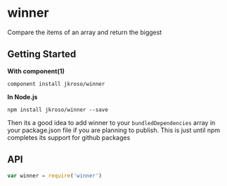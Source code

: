 # winner

Compare the items of an array and return the biggest

## Getting Started

__With component(1)__ 

`component install jkroso/winner`

__In Node.js__ 

`npm install jkroso/winner --save`

Then its a good idea to add winner to your `bundledDependencies` array in your package.json file if you are planning to publish. This is just until npm completes its support for github packages 

## API

```javascript
var winner = require('winner')
```

